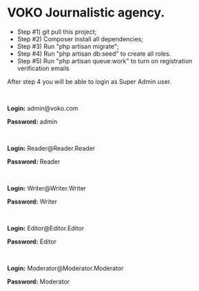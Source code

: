 <h1> VOKO Journalistic agency. </h1>

<ul>
    <li>Step #1) git pull this project;</li>
    <li>Step #2) Composer install all dependencies;</li>
    <li>Step #3) Run "php artisan migrate";</li>
    <li>Step #4) Run "php artisan db:seed" to create all roles.</li>
    <li>Step #5) Run "php artisan queue:work" to turn on registration verification emails</li>
</ul>

<p>After step 4 you will be able to login as Super Admin user.</p>
<br>
<p><strong>Login:</strong> admin@voko.com</p>
<p><strong>Password:</strong> admin</p>
<br>
<p><strong>Login:</strong> Reader@Reader.Reader</p>
<p><strong>Password:</strong> Reader</p>
<br>
<p><strong>Login:</strong> Writer@Writer.Writer</p>
<p><strong>Password:</strong> Writer</p>
<br>
<p><strong>Login:</strong> Editor@Editor.Editor</p>
<p><strong>Password:</strong> Editor</p>
<br>
<p><strong>Login:</strong> Moderator@Moderator.Moderator</p>
<p><strong>Password:</strong> Moderator</p>

